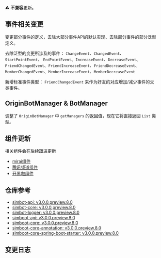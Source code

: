 ⚠️ **不兼容**更新。

## 事件相关变更
变更部分事件的定义，去除大部分事件API的默认实现、去除部分事件的部分泛型定义。

去除泛型的变更所涉及的事件：
`ChangeEvent`、`ChangedEvent`、`StartPointEvent`、
`EndPointEvent`、`IncreaseEvent`、`DecreaseEvent`、
`FriendChangedEvent`、`FriendIncreaseEvent`、`FriendDecreaseEvent`、
`MemberChangedEvent`、`MemberIncreaseEvent`、`MemberDecreaseEvent`

新增标准事件类型： `FriendChangedEvent` 来作为好友的对应增加/减少事件的父类事件。

## OriginBotManager & BotManager
调整了 `OriginBotManager` 中 `getManagers` 的返回值，现在它将直接返回 `List` 类型。


## 组件更新
相关组件会在后续跟进更新
- [mirai组件](https://github.com/simple-robot/simbot-component-mirai/releases)
- [腾讯频道组件](https://github.com/simple-robot/simbot-component-tencent-guild/releases)
- [开黑啦组件](https://github.com/simple-robot/simbot-component-kaiheila/releases)

## 仓库参考

- [simbot-api: v3.0.0.preview.8.0](https://repo1.maven.org/maven2/love/forte/simbot/simbot-api/3.0.0.preview.8.0)
- [simbot-core: v3.0.0.preview.8.0](https://repo1.maven.org/maven2/love/forte/simbot/simbot-core/3.0.0.preview.8.0)
- [simbot-logger: v3.0.0.preview.8.0](https://repo1.maven.org/maven2/love/forte/simbot/simbot-logger/3.0.0.preview.8.0)
- [simboot-api: v3.0.0.preview.8.0](https://repo1.maven.org/maven2/love/forte/simbot/boot/simboot-api/3.0.0.preview.8.0)
- [simboot-core: v3.0.0.preview.8.0](https://repo1.maven.org/maven2/love/forte/simbot/boot/simboot-core/3.0.0.preview.8.0)
- [simboot-core-annotation: v3.0.0.preview.8.0](https://repo1.maven.org/maven2/love/forte/simbot/boot/simboot-core-annotation/3.0.0.preview.8.0)
- [simboot-core-spring-boot-starter: v3.0.0.preview.8.0](https://repo1.maven.org/maven2/love/forte/simbot/boot/simboot-core-spring-boot-starter/3.0.0.preview.8.0)

## 变更日志
